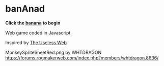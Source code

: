 # banAnad
**Click the [banana](https://bananad.000webhostapp.com/) to begin**

Web game coded in Javascript

Inspired by [The Useless Web](https://theuselessweb.com/) 

MonkeySpriteSheetRed.png by WHTDRAGON https://forums.rpgmakerweb.com/index.php?members/whtdragon.8636/

